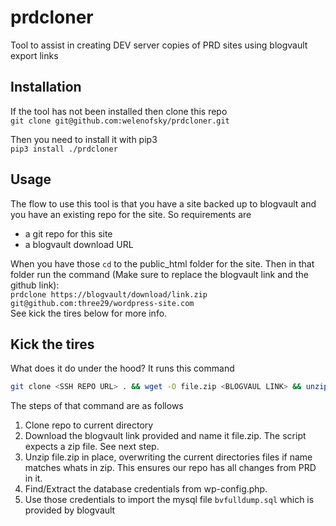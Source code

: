 # prdcloner
Tool to assist in creating DEV server copies of PRD sites using blogvault export links

## Installation
If the tool has not been installed then clone this repo  
`git clone git@github.com:welenofsky/prdcloner.git`

Then you need to install it with pip3  
`pip3 install ./prdcloner`

## Usage
The flow to use this tool is that you have a site backed up to blogvault and you have an existing repo for the site. So requirements are
- a git repo for this site
- a blogvault download URL

When you have those `cd` to the public_html folder for the site. Then in that folder run the command (Make sure to replace the blogvault link and the github link):  
`prdclone https://blogvault/download/link.zip git@github.com:three29/wordpress-site.com`  
See kick the tires below for more info. 

## Kick the tires
What does it do under the hood? It runs this command  
```bash
git clone <SSH REPO URL> . && wget -O file.zip <BLOGVAUL LINK> && unzip -o file.zip && grep -e 'DB_PASSWORD' -e 'DB_NAME' -e 'DB_USER' wp-config.php | sort | awk '{ print $2 }' | grep -oh "[\'\"].*[\'\"]" | tr '\n' ' ' | tr -d '"' | tr -d "'" | awk '{ system("mysql -u " $3 " --password=" $2 " " $1 " < bvfulldump.sql") }'
```

The steps of that command are as follows
1. Clone repo to current directory
2. Download the blogvault link provided and name it file.zip. The script expects a zip file. See next step.
3. Unzip file.zip in place, overwriting the current directories files if name matches whats in zip. This ensures our repo has all changes from PRD in it.
4. Find/Extract the database credentials from wp-config.php.
5. Use those credentials to import the mysql file `bvfulldump.sql` which is provided by blogvault
